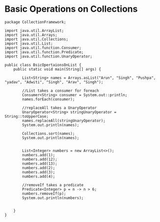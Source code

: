# Basic Operations on Collections

    package CollectionFramework;
    
    import java.util.ArrayList;
    import java.util.Arrays;
    import java.util.Collections;
    import java.util.List;
    import java.util.function.Consumer;
    import java.util.function.Predicate;
    import java.util.function.UnaryOperator;
    
    public class BsicOpertaionsOnList {
        public static void main(String[] args) {
    
            List<String> names = Arrays.asList("Arun", "Singh", "Pushpa", "yadav", "Adwiti", "Singh", "Arav", "Singh");
    
            //List takes a consumer for foreach
            Consumer<String> consumer = System.out::println;
            names.forEach(consumer);
    
            //replaceAll takes a UnaryOperator
            UnaryOperator<String> stringUnaryOperator = String::toUpperCase;
            names.replaceAll(stringUnaryOperator);
            System.out.println(names);
    
            Collections.sort(names);
            System.out.println(names);
    
    
            List<Integer> numbers = new ArrayList<>();
            numbers.add(1);
            numbers.add(12);
            numbers.add(13);
            numbers.add(2);
            numbers.add(3);
            numbers.add(4);
    
            //removeIf takes a predicate
            Predicate<Integer> p = n -> n > 6;
            numbers.removeIf(p);
            System.out.println(numbers);
    
    
        }
    }


